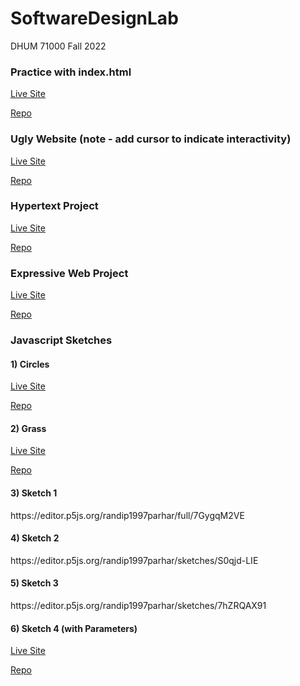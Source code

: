 # SoftwareDesignLab
DHUM 71000 Fall 2022

<h3>Practice with index.html</h3>
<p><a href="https://randipparhar57.github.io/SoftwareDesignLab/assignment1/">Live Site</a></p>
<p><a href="https://github.com/randipparhar57/SoftwareDesignLab/tree/main/assignment1">Repo</a></p>

<h3>Ugly Website (note - add cursor to indicate interactivity)</h3>
<p><a href="https://randipparhar57.github.io/SoftwareDesignLab/assignment2-ugly-site-2/index.html">Live Site</a></p>
<p><a href="https://github.com/randipparhar57/SoftwareDesignLab/tree/main/assignment2-ugly-site-2">Repo</a></p>

<h3>Hypertext Project</h4>
<p><a href="https://randipparhar57.github.io/SoftwareDesignLab/hypertext-project-v2/index.html">Live Site</a></p>
<p><a href="https://github.com/randipparhar57/SoftwareDesignLab/tree/main/hypertext-project-v2">Repo</a></p>

<h3>Expressive Web Project</h4>
<p><a href="https://randipparhar57.github.io/SoftwareDesignLab/expressive-web-v3/index.html">Live Site</a></p>
<p><a href="https://github.com/randipparhar57/SoftwareDesignLab/tree/main/expressive-web-v3">Repo</a></p>

<h3>Javascript Sketches</h3>
<h4>1) Circles</h4>
<p><a href="https://randipparhar57.github.io/SoftwareDesignLab/assignment5-study-examples/example1-CircleGrid/index.html">Live Site</a></p>
<p><a href="https://github.com/randipparhar57/SoftwareDesignLab/tree/main/assignment5-study-examples/example1-CircleGrid">Repo</a></p>

<h4>2) Grass</h4>
<p><a href="https://randipparhar57.github.io/SoftwareDesignLab/assignment5-study-examples/example2-Grass/index.html">Live Site</a></p>
<p><a href="https://github.com/randipparhar57/SoftwareDesignLab/tree/main/assignment5-study-examples/example2-Grass">Repo</a></p>

<h4>3) Sketch 1</h4> 
<p>https://editor.p5js.org/randip1997parhar/full/7GygqM2VE</p>

<h4>4) Sketch 2</h4> 
<p>https://editor.p5js.org/randip1997parhar/sketches/S0qjd-LIE</p>

<h4>5) Sketch 3</h4> 
<p>https://editor.p5js.org/randip1997parhar/sketches/7hZRQAX91</p>

<h4>6) Sketch 4 (with Parameters)</h4>
<p><a href="https://randipparhar57.github.io/SoftwareDesignLab/assignmentWeek10/index.html">Live Site</a></p>
<p><a href="https://github.com/randipparhar57/SoftwareDesignLab/tree/main/assignmentWeek10">Repo</a></p>
